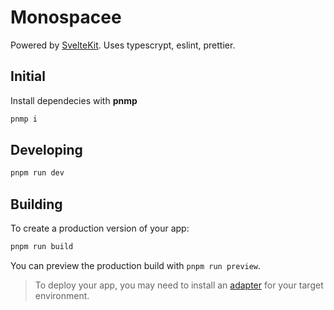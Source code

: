 # Monospacee

Powered by [SvelteKit](https://kit.svelte.dev/docs/introduction).
Uses typescrypt, eslint, prettier.

## Initial

Install dependecies with **pnmp**

```bash
pnmp i
```

## Developing

```bash
pnpm run dev
```

## Building

To create a production version of your app:

```bash
pnpm run build
```

You can preview the production build with `pnpm run preview`.

> To deploy your app, you may need to install an [adapter](https://kit.svelte.dev/docs/adapters) for your target environment.
